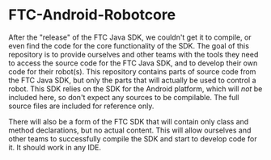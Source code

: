 # FTC-Android-Robotcore

After the "release" of the FTC Java SDK, we couldn't get it to compile, or even find the code for the core functionality of the SDK. The goal of this repository is to provide ourselves and other teams with the tools they need to access the source code for the FTC Java SDK, and to develop their own code for their robot(s). This repository contains parts of source code from the FTC Java SDK, but only the parts that will actually be used to control a robot. This SDK relies on the SDK for the Android platform, which will *not* be included here, so don't expect any sources to be compilable. The full source files are included for reference only.

There will also be a form of the FTC SDK that will contain only class and method declarations, but no actual content. This will allow ourselves and other teams to successfully compile the SDK and start to develop code for it. It should work in any IDE.
